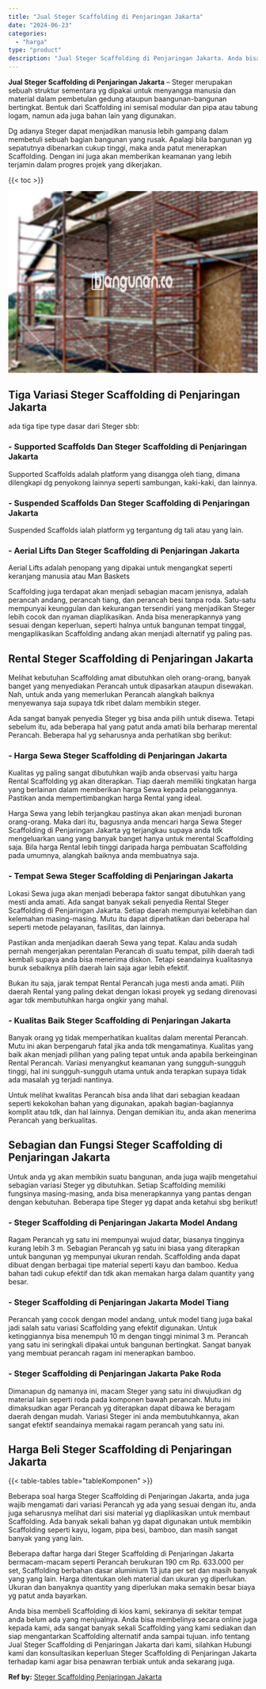 ```yaml
---
title: "Jual Steger Scaffolding di Penjaringan Jakarta"
date: "2024-06-23"
categories: 
  - "harga"
type: "product"
description: "Jual Steger Scaffolding di Penjaringan Jakarta. Anda bisa membeli Scaffolding di kios kami, sekiranya di sekitar tempat anda belum ada yang menjualnya. Anda..."
---
```


**Jual Steger Scaffolding di Penjaringan Jakarta** – Steger merupakan sebuah struktur sementara yg dipakai untuk menyangga manusia dan material dalam pembetulan gedung ataupun baangunan-bangunan bertingkat. Bentuk dari Scaffolding ini semisal modular dan pipa atau tabung logam, namun ada juga bahan lain yang digunakan.

Dg adanya Steger dapat menjadikan manusia lebih gampang dalam membetuli sebuah bagian bangunan yang rusak. Apalagi bila bangunan yg sepatutnya dibenarkan cukup tinggi, maka anda patut menerapkan Scaffolding. Dengan ini juga akan memberikan keamanan yang lebih terjamin dalam progres projek yang dikerjakan.

{{< toc >}}

![Jual Steger Scaffolding di Penjaringan Jakarta](/images/sewa-scaffolding-steger-20.png)

## Tiga Variasi Steger Scaffolding di Penjaringan Jakarta

ada tiga tipe type dasar dari Steger sbb:

### \- Supported Scaffolds Dan Steger Scaffolding di Penjaringan Jakarta

Supported Scaffolds adalah platform yang disangga oleh tiang, dimana dilengkapi dg penyokong lainnya seperti sambungan, kaki-kaki, dan lainnya.

### \- Suspended Scaffolds Dan Steger Scaffolding di Penjaringan Jakarta

Suspended Scaffolds ialah platform yg tergantung dg tali atau yang lain.

### \- Aerial Lifts Dan Steger Scaffolding di Penjaringan Jakarta

Aerial Lifts adalah penopang yang dipakai untuk mengangkat seperti keranjang manusia atau Man Baskets

Scaffolding juga terdapat akan menjadi sebagian macam jenisnya, adalah perancah andang, perancah tiang, dan perancah besi tanpa roda. Satu-satu mempunyai keunggulan dan kekurangan tersendiri yang menjadikan Steger lebih cocok dan nyaman diaplikasikan. Anda bisa menerapkannya yang sesuai dengan keperluan, seperti halnya untuk bangunan tempat tinggal, mengaplikasikan Scaffolding andang akan menjadi alternatif yg paling pas.

## Rental Steger Scaffolding di Penjaringan Jakarta

Melihat kebutuhan Scaffolding amat dibutuhkan oleh orang-orang, banyak banget yang menyediakan Perancah untuk dipasarkan ataupun disewakan. Nah, untuk anda yang memerlukan Perancah alangkah baiknya menyewanya saja supaya tdk ribet dalam membikin steger.

Ada sangat banyak penyedia Steger yg bisa anda pilih untuk disewa. Tetapi sebelum itu, ada beberapa hal yang patut anda amati bila berharap merental Perancah. Beberapa hal yg seharusnya anda perhatikan sbg berikut:

### \- Harga Sewa Steger Scaffolding di Penjaringan Jakarta

Kualitas yg paling sangat dibutuhkan wajib anda observasi yaitu harga Rental Scaffolding yg akan diterapkan. Tiap daerah memiliki tingkatan harga yang berlainan dalam memberikan harga Sewa kepada pelanggannya. Pastikan anda mempertimbangkan harga Rental yang ideal.

Harga Sewa yang lebih terjangkau pastinya akan akan menjadi buronan orang-orang. Maka dari itu, bagusnya anda mencari harga Sewa Steger Scaffolding di Penjaringan Jakarta yg terjangkau supaya anda tdk mengeluarkan uang yang banyak banget hanya untuk merental Scaffolding saja. Bila harga Rental lebih tinggi daripada harga pembuatan Scaffolding pada umumnya, alangkah baiknya anda membuatnya saja.

### \- Tempat Sewa Steger Scaffolding di Penjaringan Jakarta

Lokasi Sewa juga akan menjadi beberapa faktor sangat dibutuhkan yang mesti anda amati. Ada sangat banyak sekali penyedia Rental Steger Scaffolding di Penjaringan Jakarta. Setiap daerah mempunyai kelebihan dan kelemahan masing-masing. Mutu itu dapat diperhatikan dari beberapa hal seperti metode pelayanan, fasilitas, dan lainnya.

Pastikan anda menjadikan daerah Sewa yang tepat. Kalau anda sudah pernah mengerjakan perentalan Perancah di suatu tempat, pilih daerah tadi kembali supaya anda bisa menerima diskon. Tetapi seandainya kualitasnya buruk sebaiknya pilih daerah lain saja agar lebih efektif.

Bukan itu saja, jarak tempat Rental Perancah juga mesti anda amati. Pilih daerah Rental yang paling dekat dengan lokasi proyek yg sedang direnovasi agar tdk membutuhkan harga ongkir yang mahal.

### \- Kualitas Baik Steger Scaffolding di Penjaringan Jakarta

Banyak orang yg tidak memperhatikan kualitas dalam merental Perancah. Mutu ini akan berpengaruh fatal jika anda tdk mengamatinya. Kualitas yang baik akan menjadi pilihan yang paling tepat untuk anda apabila berkeinginan Rental Perancah. Variasi menyangkut keamanan yang sungguh-sungguh tinggi, hal ini sungguh-sungguh utama untuk anda terapkan supaya tidak ada masalah yg terjadi nantinya.

Untuk melihat kwalitas Perancah bisa anda lihat dari sebagian keadaan seperti kekokohan bahan yang digunakan, apakah bagian-bagiannya komplit atau tdk, dan hal lainnya. Dengan demikian itu, anda akan menerima Perancah yang berkualitas.

## Sebagian dan Fungsi Steger Scaffolding di Penjaringan Jakarta

Untuk anda yg akan membikin suatu bangunan, anda juga wajib mengetahui sebagian variasi Steger yg dibutuhkan. Setiap Scaffolding memiliki fungsinya masing-masing, anda bisa menerapkannya yang pantas dengan dengan kebutuhan. Beberapa tipe Steger yg dapat anda ketahui sbg berikut!

### \- Steger Scaffolding di Penjaringan Jakarta Model Andang

Ragam Perancah yg satu ini mempunyai wujud datar, biasanya tingginya kurang lebih 3 m. Sebagian Perancah yg satu ini biasa yang diterapkan untuk bangunan yg mempunyai ukuran rendah. Scaffolding anda dapat dibuat dengan berbagai tipe material seperti kayu dan bamboo. Kedua bahan tadi cukup efektif dan tdk akan memakan harga dalam quantity yang besar.

### \- Steger Scaffolding di Penjaringan Jakarta Model Tiang

Perancah yang cocok dengan model andang, untuk model tiang juga bakal jadi salah satu variasi Scaffolding yang efektif digunakan. Untuk ketinggiannya bisa menempuh 10 m dengan tinggi minimal 3 m. Perancah yang satu ini seringkali dipakai untuk bangunan bertingkat. Sangat banyak yang membuat perancah ragam ini menerapkan bamboo.

### \- Steger Scaffolding di Penjaringan Jakarta Pake Roda

Dimanapun dg namanya ini, macam Steger yang satu ini diwujudkan dg material lain seperti roda pada komponen bawah perancah. Mutu ini dimaksudkan agar Perancah yg diterapkan dapat dibawa ke beragam daerah dengan mudah. Variasi Steger ini anda membutuhkannya, akan sangat efektif seandainya memakai ragam perancah yang satu ini.

## Harga Beli Steger Scaffolding di Penjaringan Jakarta

{{< table-tables table="tableKomponen" >}}

Beberapa soal harga Steger Scaffolding di Penjaringan Jakarta, anda juga wajib mengamati dari variasi Perancah yg ada yang sesuai dengan itu, anda juga seharusnya melihat dari sisi material yg diaplikasikan untuk membaut Scaffolding. Ada banyak sekali bahan yg dapat digunakan untuk membikin Scaffolding seperti kayu, logam, pipa besi, bamboo, dan masih sangat banyak yang yang lain.

Beberapa daftar harga dari Steger Scaffolding di Penjaringan Jakarta bermacam-macam seperti Perancah berukuran 190 cm Rp. 633.000 per set, Scaffolding berbahan dasar aluminium 13 juta per set dan masih banyak yang yang lain. Harga ditentukan oleh material dan ukuran yg diperlukan. Ukuran dan banyaknya quantity yang diperlukan maka semakin besar biaya yg patut anda bayarkan.

Anda bisa membeli Scaffolding di kios kami, sekiranya di sekitar tempat anda belum ada yang menjualnya. Anda bisa membelinya secara online juga kepada kami, ada sangat banyak sekali Scaffolding yang kami sediakan dan siap mengantarkan Scaffolding alternatif anda sampai tujuan. info tentang Jual Steger Scaffolding di Penjaringan Jakarta dari kami, silahkan Hubungi kami dan konsultasikan keperluan Steger Scaffolding di Penjaringan Jakarta terhadap kami agar bisa penawran terbiak untuk anda sekarang juga.

**Ref by:** [Steger Scaffolding Penjaringan Jakarta](https://id.wikipedia.org/wiki/Steger)

